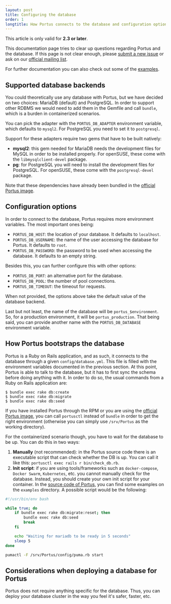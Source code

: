 ```yaml
---
layout: post
title: Configuring the database
order: 1
longtitle: How Portus connects to the database and configuration options
---
```


<div class="alert alert-info">
  This article is only valid for <strong>2.3 or later</strong>.
</div>

This documentation page tries to clear up questions regarding Portus and the
database. If this page is not clear enough, please [submit a new
issue](https://github.com/SUSE/Portus/issues/new) or ask on our [official
mailing list](https://groups.google.com/forum/#!forum/portus-dev).

For further documentation you can also check out some of the
[examples](https://github.com/SUSE/Portus/tree/master/examples).

## Supported database backends

You could theoretically use any database with Portus, but we have decided on two
choices: MariaDB (default) and PostgreSQL. In order to support other RDBMS we
would need to add them in the Gemfile and call `bundle`, which is a burden in
containerized scenarios.

You can pick the adapter with the `PORTUS_DB_ADAPTER` environment variable,
which defaults to `mysql2`. For PostgreSQL you need to set it to `postgresql`.

Support for these adapters require two gems that have to be built natively:

- **mysql2**: this gem needed for MariaDB needs the development files for MySQL
  in order to be installed properly. For openSUSE, these come with the
  `libmysqlclient-devel` package.
- **pg**: for PostgreSQL you will need to install the development files for
  PostgreSQL. For openSUSE, these come with the `postgresql-devel` package.

Note that these dependencies have already been bundled in the [official Portus
image](https://hub.docker.com/r/opensuse/portus/).

## Configuration options

In order to connect to the database, Portus requires more environment
variables. The most important ones being:

- `PORTUS_DB_HOST`: the location of your database. It defaults to `localhost`.
- `PORTUS_DB_USERNAME`: the name of the user accessing the database for
  Portus. It defaults to `root`.
- `PORTUS_DB_PASSWORD`: the password to be used when accessing the database. It
  defaults to an empty string.

Besides this, you can further configure this with other options:

- `PORTUS_DB_PORT`: an alternative port for the database.
- `PORTUS_DB_POOL`: the number of pool connections.
- `PORTUS_DB_TIMEOUT`: the timeout for requests.

When not provided, the options above take the default value of the database
backend.

Last but not least, the name of the database will be `portus_$environment`. So,
for a production environment, it will be `portus_production`. That being said,
you can provide another name with the `PORTUS_DB_DATABASE` environment variable.

## How Portus bootstraps the database

Portus is a Ruby on Rails application, and as such, it connects to the database
through a given `config/database.yml`. This file is filled with the environment
variables documented in the previous section. At this point, Portus is able to
talk to the database, but it has to first sync the schema before doing anything
with it. In order to do so, the usual commands from a Ruby on Rails application
are:

```
$ bundle exec rake db:create
$ bundle exec rake db:migrate
$ bundle exec rake db:seed
```

If you have installed Portus through the RPM or you are using the [official
Portus image](https://hub.docker.com/r/opensuse/portus/), you can call
`portusctl` instead of `bundle` in order to get the right environment (otherwise
you can simply use `/srv/Portus` as the working directory).

For the containerized scenario though, you have to wait for the database to be
up. You can do this in two ways:

1. **Manually** (not recommended): in the Portus source code there is an
   executable script that can check whether the DB is up. You can call it like
   this: `portusctl exec rails r bin/check_db.rb`.
2. **Init script**: if you are using tools/frameworks such as `docker-compose`,
   `Docker Swarm`, `Kubernetes`, etc. you cannot manually check for the
   database. Instead, you should create your own init script for your
   container. In the [source code of Portus](https://github.com/SUSE/Portus),
   you can find some examples on the `examples` directory. A possible script
   would be the following:

```sh
#!/usr/bin/env bash

while true; do
    if bundle exec rake db:migrate:reset; then
        bundle exec rake db:seed
        break
    fi

    echo "Waiting for mariadb to be ready in 5 seconds"
    sleep 5
done

pumactl -F /srv/Portus/config/puma.rb start
```

## Considerations when deploying a database for Portus

Portus does not require anything specific for the database. Thus, you can deploy
your database cluster in the way you feel it's safer, faster, etc.
